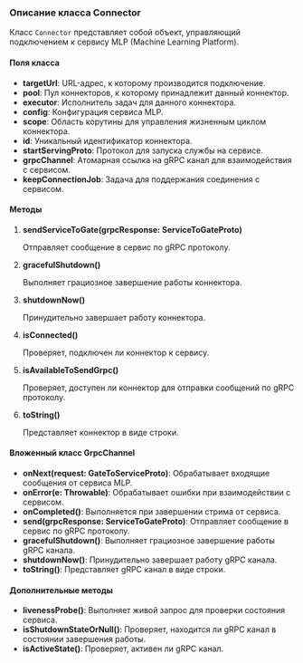 ### Описание класса Connector

Класс `Connector` представляет собой объект, управляющий подключением к сервису MLP (Machine Learning Platform).

#### Поля класса

- **targetUrl**: URL-адрес, к которому производится подключение.
- **pool**: Пул коннекторов, к которому принадлежит данный коннектор.
- **executor**: Исполнитель задач для данного коннектора.
- **config**: Конфигурация сервиса MLP.
- **scope**: Область корутины для управления жизненным циклом коннектора.
- **id**: Уникальный идентификатор коннектора.
- **startServingProto**: Протокол для запуска службы на сервисе.
- **grpcChannel**: Атомарная ссылка на gRPC канал для взаимодействия с сервисом.
- **keepConnectionJob**: Задача для поддержания соединения с сервисом.

#### Методы

1. **sendServiceToGate(grpcResponse: ServiceToGateProto)**

   Отправляет сообщение в сервис по gRPC протоколу.

2. **gracefulShutdown()**

   Выполняет грациозное завершение работы коннектора.

3. **shutdownNow()**

   Принудительно завершает работу коннектора.

4. **isConnected()**

   Проверяет, подключен ли коннектор к сервису.

5. **isAvailableToSendGrpc()**

   Проверяет, доступен ли коннектор для отправки сообщений по gRPC протоколу.

6. **toString()**

   Представляет коннектор в виде строки.

#### Вложенный класс GrpcChannel

- **onNext(request: GateToServiceProto)**: Обрабатывает входящие сообщения от сервиса MLP.
- **onError(e: Throwable)**: Обрабатывает ошибки при взаимодействии с сервисом.
- **onCompleted()**: Выполняется при завершении стрима от сервиса.
- **send(grpcResponse: ServiceToGateProto)**: Отправляет сообщение в сервис по gRPC протоколу.
- **gracefulShutdown()**: Выполняет грациозное завершение работы gRPC канала.
- **shutdownNow()**: Принудительно завершает работу gRPC канала.
- **toString()**: Представляет gRPC канал в виде строки.

#### Дополнительные методы

- **livenessProbe()**: Выполняет живой запрос для проверки состояния сервиса.
- **isShutdownStateOrNull()**: Проверяет, находится ли gRPC канал в состоянии завершения работы.
- **isActiveState()**: Проверяет, активен ли gRPC канал.

